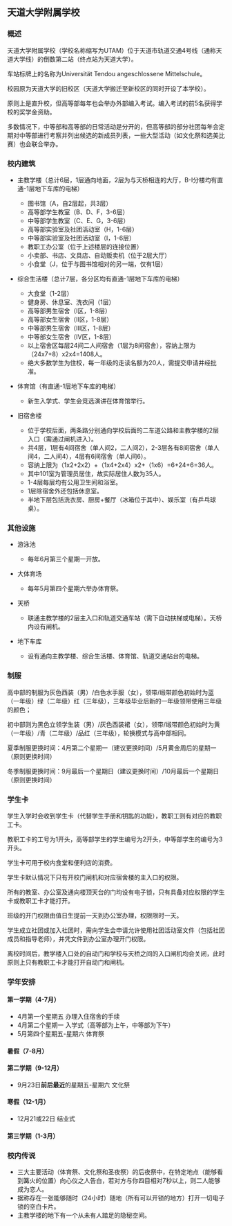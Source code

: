 ## 天道大学附属学校

### 概述

天道大学附属学校（学校名称缩写为UTAM）位于天道市轨道交通4号线（通称天道大学线）的倒数第二站（终点站为天道大学）。

车站标牌上的名称为Universität Tendou angeschlossene Mittelschule。

校园原为天道大学的旧校区（天道大学搬迁至新校区的同时开设了本学校）。

原则上是直升校，但高等部每年也会举办外部编入考试。编入考试的前5名获得学校的奖学金资助。

多数情况下，中等部和高等部的日常活动是分开的，但高等部的部分社团每年会定期对中等部进行考察并列出候选的新成员列表，一些大型活动（如文化祭和选美比赛）也会联合举办。

### 校内建筑

* 主教学楼（总计6层，1层通向地面，2层为与天桥相连的大厅，B-I分楼均有直通-1层地下车库的电梯）
    * 图书馆（A，自2层起，共3层）
    * 高等部学生教室（B、D、F，3-6层）
    * 中等部学生教室（C、E、G，3-6层）
    * 高等部实验室及社团活动室（H，1-6层）
    * 中等部实验室及社团活动室（I，1-6层）
    * 教职工办公室（位于上述楼层的连接位置）
    * 小卖部、书店、文具店、自动贩卖机（位于2层大厅）
    * 小食堂（J，位于与图书馆相对的另一端，仅有1层）

* 综合生活楼（总计7层，各分区均有直通-1层地下车库的电梯）
    * 大食堂（1-2层）
    * 健身房、休息室、洗衣间（1层）
    * 高等部男生宿舍（I区，1-8层）
    * 高等部女生宿舍（II区，1-8层）
    * 中等部男生宿舍（III区，1-8层）
    * 中等部女生宿舍（IV区，1-8层）
    * 以上宿舍区每层24间二人间宿舍（1层为8间宿舍），容纳上限为（24x7+8）x2x4=1408人。
    * 绝大多数学生为住校，每一年级的走读名额为20人，需提交申请并经批准。

* 体育馆（有直通-1层地下车库的电梯）
    * 新生入学式、学生会竞选演讲在体育馆举行。

* 旧宿舍楼
    * 位于学校后面，两条路分别通向学校后面的二车道公路和主教学楼的2层入口（需通过闸机进入）。
    * 共4层，1层有4间宿舍（单人间2，二人间2），2-3层各有8间宿舍（单人间4，二人间4），4层有6间宿舍（单人间6）。
    * 容纳上限为（1x2+2x2）+（1x4+2x4）x2+（1x6）=6+24+6=36人。
    * 其中101室为管理员居住，故实际居住人数为35人。
    * 1-4层每层均有公用卫生间和浴室。
    * 1层除宿舍外还包括休息室。
    * 半地下层包括洗衣房、厨房+餐厅（冰箱位于其中）、娱乐室（有乒乓球桌）。

### 其他设施

* 游泳池
    * 每年6月第三个星期一开放。

* 大体育场
    * 每年5月第四个星期六举办体育祭。

* 天桥
    * 联通主教学楼的2层主入口和轨道交通车站（需下自动扶梯或电梯）。天桥内设有闸机。

* 地下车库
    * 设有通向主教学楼、综合生活楼、体育馆、轨道交通站台的电梯。

### 制服

高中部的制服为灰色西装（男）/白色水手服（女），领带/缎带颜色初始时为蓝（一年级）绿（二年级）红（三年级），三年级毕业后新的一年级领带使用三年级的颜色；

初中部则为黑色立领学生装（男）/灰色西装裙（女），领带/缎带颜色初始时为黄（一年级）/青（二年级）/品红（三年级），轮换模式与高中部相同。

夏季制服更换时间：4月第二个星期一（建议更换时间）/5月黄金周后的星期一（原则更换时间）

冬季制服更换时间：9月最后一个星期日（建议更换时间）/10月最后一个星期日（原则更换时间）

### 学生卡

学生入学时会收到学生卡（代替学生手册和钥匙的功能），教职工则有对应的教职工卡。

教职工卡的工号为1开头，高等部学生的学生编号为2开头，中等部学生的编号为3开头。

学生卡可用于校内食堂和便利店的消费。

学生卡默认情况下只有开校门闸机和对应宿舍楼的主入口的权限。

所有的教室、办公室及通向楼顶天台的门均设有电子锁，只有具备对应权限的学生卡或教职工卡才能打开。

班级的开门权限由值日生提前一天到办公室办理，权限限时一天。

学生成立社团或加入社团时，需向学生会申请允许使用社团活动室文件（包括社团成员和指导老师），并凭文件到办公室办理开门权限。

离校时间后，教学楼入口处的自动门和学校与天桥之间的入口闸机均会关闭，此时原则上只有教职工卡才能打开自动门和闸机。

### 学年安排

#### 第一学期（4-7月）

* 4月第一个星期五 办理入住宿舍的手续
* 4月第二个星期一 入学式（高等部为上午，中等部为下午）
* 5月第四个星期五-星期六 体育祭

#### 暑假（7-8月）

#### 第二学期（9-12月）

* 9月23日**前后最近**的星期五-星期六 文化祭

#### 寒假（12-1月）

* 12月21或22日 结业式

#### 第三学期（1-3月）

### 校内传说

* 三大主要活动（体育祭、文化祭和圣夜祭）的后夜祭中，在特定地点（能够看到篝火的位置）向心仪之人告白，若对方与你四目相对7秒以上，则二人能够成为恋人。
* 据称存在一张能够随时（24小时）随地（所有可以开锁的地方）打开一切电子锁的空白卡片。
* 主教学楼的地下有一个从未有人踏足的隐秘空间。

